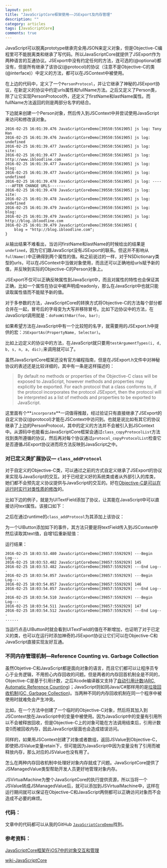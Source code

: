 ```yaml
---
layout: post
title: "JavaScriptCore框架使用——JSExport及内存管理"
description: ""
category: articles
tags: [JavaScriptCore]
comments: true
---
```


JavaScript可以脱离prototype继承完全用JSON来定义对象，但是Objective-C编程里可不能脱离类和继承了写代码。所以JavaScriptCore就提供了JSExport作为两种语言的互通协议。JSExport中没有约定任何的方法，连可选的(@optional)都没有，但是所有继承了该协议(@protocol)的协议（注意不是Objective-C的类(@interface)）中定义的方法，都可以在JSContext中被使用。

<script src="https://gist.github.com/lettleprince/f365fa24481da3a88fff.js?file=2015-09-20-oc-javascriptcore-apply-1.m"></script>

在上边的代码中，定义了一个`PersonProtocol`，并让它继承了神秘的JSExport协议，在新定义的协议中约定urls属性和fullName方法。之后又定义了Person类，除了让它实现PersonProtocol外，还定义了firstName和lastName属性。而fullName方法返回的则是两部分名字的结合。

下边就来创建一个Person对象，然后传入到JSContext中并尝试使用JavaScript来访问和修改该对象。

<script src="https://gist.github.com/lettleprince/f365fa24481da3a88fff.js?file=2015-09-20-oc-javascriptcore-apply-2.m"></script>

```
2016-02-25 16:01:39.476 JavaScriptCoreDemo[39550:5561905] js log: Tony Han
2016-02-25 16:01:39.476 JavaScriptCoreDemo[39550:5561905] js log: undefined
2016-02-25 16:01:39.477 JavaScriptCoreDemo[39550:5561905] js log: site:
2016-02-25 16:01:39.477 JavaScriptCoreDemo[39550:5561905] js log: http://www.ibloodline.com
2016-02-25 16:01:39.477 JavaScriptCoreDemo[39550:5561905] js log: blog:
2016-02-25 16:01:39.477 JavaScriptCoreDemo[39550:5561905] js log: undefined
2016-02-25 16:01:39.478 JavaScriptCoreDemo[39550:5561905] js log: -------AFTER CHANGE URLS-------
2016-02-25 16:01:39.478 JavaScriptCoreDemo[39550:5561905] js log: site:
2016-02-25 16:01:39.478 JavaScriptCoreDemo[39550:5561905] js log: undefined
2016-02-25 16:01:39.479 JavaScriptCoreDemo[39550:5561905] js log: blog:
2016-02-25 16:01:39.479 JavaScriptCoreDemo[39550:5561905] js log: http://blog.ibloodline.com
2016-02-25 16:01:39.479 JavaScriptCoreDemo[39550:5561905] {
    blog = "http://blog.ibloodline.com";
}
```

从输出结果不难看出，当访问firstName和lastName的时候给出的结果是`undefined`，因为它们跟JavaScript没有JSExport的联系。但这并不影响从`fullName()`中正确得到两个属性的值。和之前说过的一样，对于NSDictionary类型的urls，可以在JSContext中当做对象使用，而且还可以正确地给urls赋予新的值，并反映到实际的Objective-C的Person对象上。

JSExport不仅可以正确反映属性到JavaScript中，而且对属性的特性也会保证其正确，比如一个属性在协议中被声明成readonly，那么在JavaScript中也就只能读取属性值而不能赋予新的值。

对于多参数的方法，JavaScriptCore的转换方式将Objective-C的方法每个部分都合并在一起，冒号后的字母变为大写并移除冒号。比如下边协议中的方法，在JavaScript调用就是：`doFooWithBar(foo, bar);`

<script src="https://gist.github.com/lettleprince/f365fa24481da3a88fff.js?file=2015-09-20-oc-javascriptcore-apply-3.m"></script>

如果希望方法在JavaScript中有一个比较短的名字，就需要用的JSExport.h中提供的宏：`JSExportAs(PropertyName, Selector)`。

<script src="https://gist.github.com/lettleprince/f365fa24481da3a88fff.js?file=2015-09-20-oc-javascriptcore-apply-4.m"></script>

比如上边定义的协议中的方法，在JavaScript就只要用`testArgumentTypes(i, d, b, s, n, a, dic);`来调用就可以了。

虽然JavaScriptCore框架还没有官方编程指南，但是在JSExport.h文件中对神秘协议的表述还是比较详细的，其中有一条是这样描述的：

> By default no methods or properties of the Objective-C class will be exposed to JavaScript, however methods and properties may explicitly be exported. For each protocol that a class conforms to, if the protocol incorporates the protocol JSExport, then the protocol will be interpreted as a list of methods and properties to be exported to JavaScript.

这里面有个**`incorporate`**一词值得推敲，经过验证只有直接继承了JSExport的自定义协议(@protocol)才能在JSContext中访问到。也就是说比如有其它的协议继承了上边的PersonProtocol，其中的定义的方法并不会被引入到JSContext中。从源码中也能看出JavaScriptCore框架会通过`class_copyProtocolList`方法找到类所遵循的协议，然后再对每个协议通过`protocol_copyProtocolList`检查它是否遵循JSExport协议进而将方法反映到JavaScript之中。

### 对已定义类扩展协议— `class_addProtocol`

对于自定义的Objective-C类，可以通过之前的方式自定义继承了JSExport的协议来实现与JavaScript的交互。对于已经定义好的系统类或者从外部引入的库类，她们都不会预先定义协议提供与JavaScript的交互的。好在[Objective-C是可以在运行时实行对类性质的修改](../../../2015/11/02/oc-runtime.html)的。

比如下边的例子，就是为UITextField添加了协议，让其能在JavaScript中可以直接访问text属性。该接口如下：

<script src="https://gist.github.com/lettleprince/f365fa24481da3a88fff.js?file=2015-09-20-oc-javascriptcore-apply-5.m"></script>

之后在通过runtime的`class_addProtocol`为其添加上该协议：

<script src="https://gist.github.com/lettleprince/f365fa24481da3a88fff.js?file=2015-09-20-oc-javascriptcore-apply-6.m"></script>

为一个UIButton添加如下的事件，其方法只要是将textField传入到JSContext中然后读取其text值，自增1后重新赋值：

<script src="https://gist.github.com/lettleprince/f365fa24481da3a88fff.js?file=2015-09-20-oc-javascriptcore-apply-7.m"></script>

运行结果：

```
2016-02-25 18:03:53.480 JavaScriptCoreDemo[39857:5592929] ---Begin Log---
2016-02-25 18:03:53.482 JavaScriptCoreDemo[39857:5592929] 145
2016-02-25 18:03:53.482 JavaScriptCoreDemo[39857:5592929] ---End Log---
2016-02-25 18:03:54.057 JavaScriptCoreDemo[39857:5592929] ---Begin Log---
2016-02-25 18:03:54.057 JavaScriptCoreDemo[39857:5592929] 146
2016-02-25 18:03:54.057 JavaScriptCoreDemo[39857:5592929] ---End Log---
2016-02-25 18:03:54.510 JavaScriptCoreDemo[39857:5592929] ---Begin Log---
2016-02-25 18:03:54.511 JavaScriptCoreDemo[39857:5592929] 147
2016-02-25 18:03:54.512 JavaScriptCoreDemo[39857:5592929] ---End Log---
......
```

当运行点击UIButton时就会看到UITextField的值在不断增加，也证明了对于已定义的类，也可以在运行时添加神奇的JSExport协议让它们可以在Objective-C和JavaScript直接实现友好互通。

### 不同内存管理机制—Reference Counting vs. Garbage Collection

虽然Objetive-C和JavaScript都是面向对象的语言，而且它们都可以让程序员专心于业务逻辑，不用担心内存回收的问题。但是两者的内存回首机制全是不同的，Objective-C是基于引用计数，之后Xcode编译器又支持了[自动引用计数(ARC, Automatic Reference Counting](http://en.wikipedia.org/wiki/Automatic_Reference_Counting))；JavaScript则如同Java/C#那样用的是[垃圾回收机制(GC, Garbage Collection](http://en.wikipedia.org/wiki/Garbage_collection_(computer_science)))。当两种不同的内存回收机制在同一个程序中被使用时就难免会产生冲突。

比如，在一个方法中创建了一个临时的Objective-C对象，然后将其加入到JSContext放在JavaScript中的变量中被使用。因为JavaScript中的变量有引用所以不会被释放回收，但是Objective-C上的对象可能在方法调用结束后，引用计数变0而被回收内存，因此JavaScript层面也会造成错误访问。

同样的，如果用JSContext创建了对象或者数组，返回JSValue到Objective-C，即使把JSValue变量retain下，但可能因为JavaScript中因为变量没有了引用而被释放内存，那么对应的JSValue也没有用了。

怎么在两种内存回收机制中处理好对象内存就成了问题。JavaScriptCore提供了JSManagedValue类型帮助开发人员更好地管理对象内存。

<script src="https://gist.github.com/lettleprince/f365fa24481da3a88fff.js?file=2015-09-20-oc-javascriptcore-apply-8.m"></script>

JSVirtualMachine为整个JavaScriptCore的执行提供资源，所以当将一个JSValue转成JSManagedValue后，就可以添加到JSVirtualMachine中，这样在运行期间就可以保证在Objective-C和JavaScript两侧都可以正确访问对象而不会造成不必要的麻烦。

<script src="https://gist.github.com/lettleprince/f365fa24481da3a88fff.js?file=2015-09-20-oc-javascriptcore-apply-9.m"></script>

### 代码：
文章中的代码都可以从我的GitHub [`JavaScriptCoreDemo`](https://github.com/lettleprince/JavaScriptCoreDemo)找到。

### 参考资料：

[JavaScriptCore框架在iOS7中的对象交互和管理](http://blog.iderzheng.com/ios7-objects-management-in-javascriptcore-framework/)

[wiki-JavaScriptCore
](http://trac.webkit.org/wiki/JavaScriptCore)


